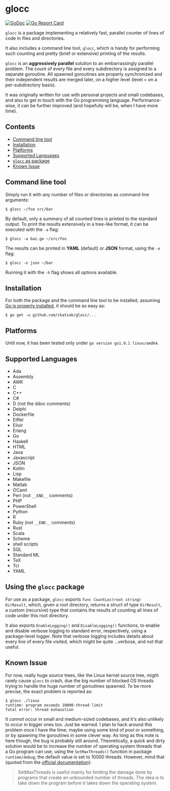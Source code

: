 # glocc

[![GoDoc](https://godoc.org/github.com/ckatsak/glocc?status.png)](https://godoc.org/github.com/ckatsak/glocc)
[![Go Report Card](https://goreportcard.com/badge/github.com/ckatsak/glocc)](https://goreportcard.com/badge/github.com/ckatsak/glocc)

`glocc` is a package implementing a relatively fast, parallel counter of lines
of code in files and directories.

It also includes a command line tool, `glocc`, which is handy for performing
such counting and pretty (brief or extensive) printing of the results.

`glocc` is an **aggressively parallel** solution to an embarrassingly parallel
problem. The count of every file and every subdirectory is assigned to a
separate goroutine. All spawned goroutines are properly synchronized and their
independent results are merged later, on a higher level (level = on a
per-subdirectory basis).

It was originally written for use with personal projects and small codebases,
and also to get in touch with the Go programming language.
Performance-wise, it can be further improved (and hopefully will be, when I
have more time).

## Contents

- [Command line tool](#command-line-tool)
- [Installation](#installation)
- [Platforms](#platforms)
- [Supported Languages](#supported-languages)
- [`glocc` as package](#glocc-as-package)
- [Known Issue](#known-issues)

## Command line tool <a name="command-line-tool"></a>

Simply run it with any number of files or directories as command line
arguments:
```text
$ glocc ~/foo src/bar
```

By default, only a summary of all counted lines is printed to the standard
output. To print the results extensively in a tree-like format, it can be
executed with the `-a` flag:
```text
$ glocc -a baz.go ~/src/foo
```

The results can be printed in **YAML** (default) or **JSON** format, using the
`-o` flag:
```text
$ glocc -o json ~/bar
```

Running it with the `-h` flag shows all options available.

## Installation <a name="installation"></a>

For both the package and the command line tool to be installed, assuming [Go is
properly installed](https://golang.org/doc/install), it should be as easy as:
```text
$ go get -u github.com/ckatsak/glocc/...
```

## Platforms <a name="platforms"></a>

Until now, it has been tested only under `go version go1.9.1 linux/amd64`.

## Supported Languages <a name="supported-languages"></a>

- Ada
- Assembly
- AWK
- C
- C++
- C#
- D (not the ddoc comments)
- Delphi
- Dockerfile
- Eiffel
- Elixir
- Erlang
- Go
- Haskell
- HTML
- Java
- Javascript
- JSON
- Kotlin
- Lisp
- Makefile
- Matlab
- OCaml
- Perl (not `__END__` comments)
- PHP
- PowerShell
- Python
- R
- Ruby (not `__END__` comments)
- Rust
- Scala
- Scheme
- shell scripts
- SQL
- Standard ML
- TeX
- Tcl
- YAML

## Using the `glocc` package <a name="glocc-as-package"></a>

For use as a package, `glocc` exports `func CountLoc(root string) DirResult`,
which, given a root directory, returns a struct of type `DirResult`, a
custom (recursive) type that contains the results of counting all lines of
code under this root directory.

It also exports `EnableLogging()` and `DisableLogging()` functions, to enable
and disable verbose logging to standard error, respectively, using a
package-level logger.
Note that verbose logging includes details about every line of every file
visited, which might be quite ...verbose, and not that useful.

## Known Issue <a name="known-issues"></a>

For now, really huge source trees, like the Linux kernel source tree, might
rarely cause `glocc` to crash, due the big number of blocked OS threads trying
to handle the huge number of goroutines spawned. To be more precise, the exact
problem is reported as:

```text
$ glocc ./linux
runtime: program exceeds 10000-thread limit
fatal error: thread exhaustion
```

It *cannot* occur in small and medium-sized codebases, and it's also unlikely
to occur in bigger ones too. Just be warned.
I plan to hack around this problem once I have the time; maybe using some kind
of pool or something, or by spawning the goroutines in some clever way.
As long as this note is here though, the bug is probably still around.
Theoretically, a quick and dirty solution would be to increase the number of
operating system threads that a Go program can use, using the `SetMaxThreads()`
function in package `runtime/debug`; the default value is set to 10000 threads.
However, mind that (quoted from the
[official documentation](https://golang.org/pkg/runtime/debug/#SetMaxThreads)):

> SetMaxThreads is useful mainly for limiting the damage done by programs
> that create an unbounded number of threads. The idea is to take down
> the program before it takes down the operating system.
